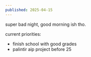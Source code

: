 ```yaml
---
published: 2025-04-15
---
```


super bad night, good morning ish tho.

current priorities:
- finish school with good grades
- palintir aip project before 25